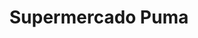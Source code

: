 ---
title: "Supermercado Puma"
url: /ciudad-autonoma-de-buenos-aires/supermercado-puma-tabare/
shop: supermercado
---